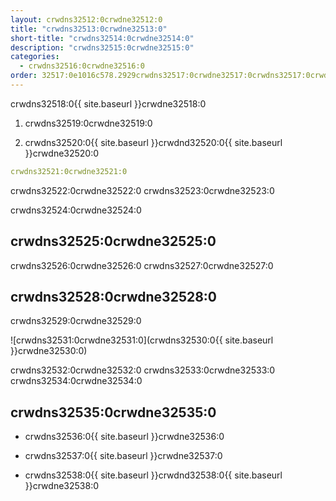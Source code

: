 ```yaml
---
layout: crwdns32512:0crwdne32512:0
title: "crwdns32513:0crwdne32513:0"
short-title: "crwdns32514:0crwdne32514:0"
description: "crwdns32515:0crwdne32515:0"
categories:
  - crwdns32516:0crwdne32516:0
order: 32517:0e1016c578.2929crwdns32517:0crwdne32517:0crwdns32517:0crwdne32517:099crwdns32517:0crwdne32517:0
---
```

crwdns32518:0{{ site.baseurl }}crwdne32518:0

1. crwdns32519:0crwdne32519:0

2. crwdns32520:0{{ site.baseurl }}crwdnd32520:0{{ site.baseurl }}crwdne32520:0

```yaml
crwdns32521:0crwdne32521:0
```

crwdns32522:0crwdne32522:0 crwdns32523:0crwdne32523:0

crwdns32524:0crwdne32524:0

## crwdns32525:0crwdne32525:0

crwdns32526:0crwdne32526:0 crwdns32527:0crwdne32527:0

## crwdns32528:0crwdne32528:0

crwdns32529:0crwdne32529:0

![crwdns32531:0crwdne32531:0](crwdns32530:0{{ site.baseurl }}crwdne32530:0)

crwdns32532:0crwdne32532:0 crwdns32533:0crwdne32533:0 crwdns32534:0crwdne32534:0

## crwdns32535:0crwdne32535:0

- crwdns32536:0{{ site.baseurl }}crwdne32536:0

- crwdns32537:0{{ site.baseurl }}crwdne32537:0

- crwdns32538:0{{ site.baseurl }}crwdnd32538:0{{ site.baseurl }}crwdne32538:0